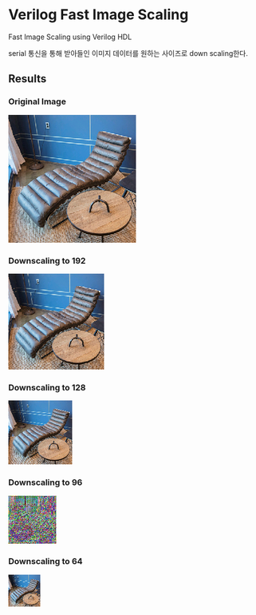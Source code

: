 # Verilog Fast Image Scaling

Fast Image Scaling using Verilog HDL

serial 통신을 통해 받아들인 이미지 데이터를 원하는 사이즈로 down scaling한다.

## Results

### Original Image

![i192](./img/img256.png)

### Downscaling to 192

![i192](./img/img192.png)

### Downscaling to 128

![i192](./img/img128.png)

### Downscaling to 96

![i192](./img/img96.png)

### Downscaling to 64

![i192](./img/img64.png)
